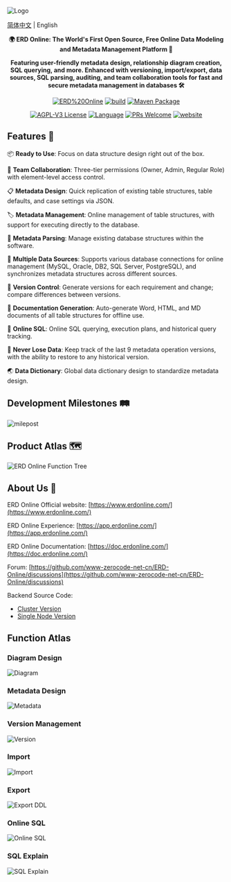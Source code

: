 ![Logo](img/logo.png)

[简体中文](profile/README.md) | English


<p align="center"><strong>🌍 ERD Online: The World's First Open Source, Free Online Data Modeling and Metadata Management Platform 🚀</strong></p>
<p align="center"><strong>Featuring user-friendly metadata design, relationship diagram creation, SQL querying, and more. Enhanced with versioning, import/export, data sources, SQL parsing, auditing, and team collaboration tools for fast and secure metadata management in databases 🛠️</strong></p>

<p align="center">
<a href="https://github.com/www-zerocode-net-cn/ERD-Online"><img alt="ERD%20Online" src="https://img.shields.io/badge/zerocode-ERD%20Online-brightgreen"></a>
<a href="https://github.com/www-zerocode-net-cn/ERD-Online/actions/workflows/ci.yml"><img alt="build" src="https://img.shields.io/github/actions/workflow/status/www-zerocode-net-cn/ERD-Online/ci.yml?branch=main&style=flat-square"></a>
<a href="https://mvnrepository.com/artifact/com.java2e/martin-extension-ncnb"><img alt="Maven Package" src="https://img.shields.io/maven-metadata/v?metadataUrl=https%3A%2F%2Frepo1.maven.org%2Fmaven2%2Fcom%2Fjava2e%2Fmartin-extension-ncnb%2Fmaven-metadata.xml"></a>
</p>

<p align="center">
<a href="https://github.com/www-zerocode-net-cn/ERD-Online/blob/master/LICENSE"><img src="https://img.shields.io/github/license/www-zerocode-net-cn/ERD-Online?style=flat-square" alt="AGPL-V3 License"></a>
<a href="https://www.typescriptlang.org"><img alt="Language" src="https://img.shields.io/badge/language-TypeScript-blue.svg?style=flat-square"></a>
<a href="https://github.com/www-zerocode-net-cn/ERD-Online/pulls"><img alt="PRs Welcome" src="https://img.shields.io/badge/PRs-Welcome-brightgreen.svg?style=flat-square"></a>
<a href="https://www.erdonline.com"><img alt="website" src="https://img.shields.io/static/v1?label=&labelColor=505050&message=website&color=0076D6&style=flat-square&logo=google-chrome&logoColor=0076D6"></a>
</p>

## Features 🌟

📦 **Ready to Use**: Focus on data structure design right out of the box.

🌱 **Team Collaboration**: Three-tier permissions (Owner, Admin, Regular Role) with element-level access control.

📋 **Metadata Design**: Quick replication of existing table structures, table defaults, and case settings via JSON.

🏷 **Metadata Management**: Online management of table structures, with support for executing directly to the database.

🎨 **Metadata Parsing**: Manage existing database structures within the software.

📱 **Multiple Data Sources**: Supports various database connections for online management (MySQL, Oracle, DB2, SQL Server, PostgreSQL), and synchronizes metadata structures across different sources.

📡 **Version Control**: Generate versions for each requirement and change; compare differences between versions.

🎉 **Documentation Generation**: Auto-generate Word, HTML, and MD documents of all table structures for offline use.

💯 **Online SQL**: Online SQL querying, execution plans, and historical query tracking.

🧲 **Never Lose Data**: Keep track of the last 9 metadata operation versions, with the ability to restore to any historical version.

🌏 **Data Dictionary**: Global data dictionary design to standardize metadata design.

## Development Milestones 🛤️

![milepost](img/milepost.png)

## Product Atlas 🗺️
![ERD Online Function Tree](https://user-images.githubusercontent.com/26294919/230535866-1936a1aa-099b-4b75-80ba-442c2c22cf55.png)

## About Us 🤝

ERD Online Official website: [https://www.erdonline.com/](https://www.erdonline.com/)

ERD Online Experience: [https://app.erdonline.com/](https://app.erdonline.com/)

ERD Online Documentation: [https://doc.erdonline.com/](https://doc.erdonline.com/)

Forum: [https://github.com/www-zerocode-net-cn/ERD-Online/discussions](https://github.com/www-zerocode-net-cn/ERD-Online/discussions)

Backend Source Code:
- [Cluster Version](https://github.com/www-zerocode-net-cn/martin-framework)
- [Single Node Version](https://gitee.com/MARTIN-88/erd-apis)

## Function Atlas

### Diagram Design
![Diagram](img/relation.png)

### Metadata Design
![Metadata](img/table.png)

### Version Management
![Version](img/version.png)

### Import
![Import](img/import.png)

### Export
![Export DDL](img/export.png)

### Online SQL
![Online SQL](img/query.png)

### SQL Explain
![SQL Explain](img/explain.png)





 
